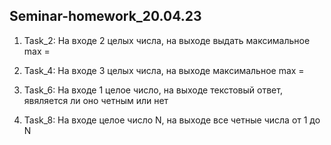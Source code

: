 ## Seminar-homework_20.04.23
1. Task_2: На входе 2 целых числа, на выходе выдать максимальное max = 

2. Task_4: На входе 3 целых числа, на выходе максимальное max =

3. Task_6: На входе 1 целое число, на выходе текстовый ответ, явяляется ли оно четным или нет

4. Task_8: На входе целое число N, на выходе все четные числа от 1 до N
